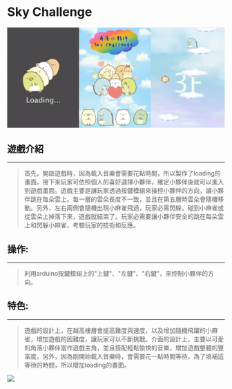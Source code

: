# Sky Challenge
![demo](Demo_img/demo.jpg)

## 遊戲介紹
----
>首先，開啟遊戲時，因為載入音樂會需要花點時間，所以製作了loading的畫面。接下來玩家可依照個人的喜好選擇小夥伴，確定小夥伴後就可以進入到遊戲畫面。遊戲主要是讓玩家透過按鍵模組來操控小夥伴的方向，讓小夥伴跳在每朵雲上。每一層的雲朵長度不一致，並且在第五層時雲朵會隨機移動。另外，左右兩側會隨機出現小麻雀飛過，玩家必需閃躲，碰到小麻雀或從雲朵上掉落下來，遊戲就結束了。玩家必需要讓小夥伴安全的跳在每朵雲上和閃躲小麻雀，考驗玩家的技術和反應。

## 操作:
----
>利用arduino按鍵模組上的"上鍵"、"左鍵"、"右鍵"，來控制小夥伴的方向。

## 特色:
----
>遊戲的設計上，在越高樓層會提高難度與速度，以及增加隨機飛躍的小麻雀，增加遊戲的困難度，讓玩家可以不斷挑戰。介面的設計上，主要以可愛的角落小夥伴當作遊戲主角，並且搭配輕鬆愉快的音樂，增加遊戲整體的豐富度。另外，因為剛開始載入音樂時，會需要花一點時間等待，為了填補這等待的時間，所以增加loading的畫面。


[![](http://img.youtube.com/vi/1C28ph7BvZ0/0.jpg)](http://www.youtube.com/watch?v=1C28ph7BvZ0 "")
